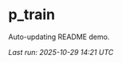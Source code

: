 # p_train

Auto-updating README demo.

<!--START_SECTION:status-->
_Last run: 2025-10-29 14:21 UTC_
<!--END_SECTION:status-->















































































































































































































































































































































































































































































































































































































































































































































































































































































































































































































































































































































































































































































































































































































































































































































































































































